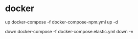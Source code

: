 # docker

up
docker-compose -f docker-compose-npm.yml up -d

down
docker-compose -f docker-compose.elastic.yml down -v
